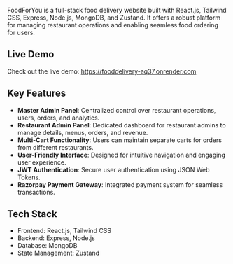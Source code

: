 FoodForYou is a full-stack food delivery website built with React.js, Tailwind CSS, Express, Node.js, MongoDB, and Zustand. It offers a robust platform for managing restaurant operations and enabling seamless food ordering for users.

## Live Demo

Check out the live demo: https://fooddelivery-aq37.onrender.com

## Key Features

- **Master Admin Panel**: Centralized control over restaurant operations, users, orders, and analytics.
- **Restaurant Admin Panel**: Dedicated dashboard for restaurant admins to manage details, menus, orders, and revenue.
- **Multi-Cart Functionality**: Users can maintain separate carts for orders from different restaurants.
- **User-Friendly Interface**: Designed for intuitive navigation and engaging user experience.
- **JWT Authentication**: Secure user authentication using JSON Web Tokens.
- **Razorpay Payment Gateway**: Integrated payment system for seamless transactions.

## Tech Stack

- Frontend: React.js, Tailwind CSS
- Backend: Express, Node.js
- Database: MongoDB
- State Management: Zustand
